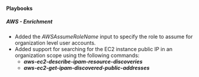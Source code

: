 
#### Playbooks

##### AWS - Enrichment

- Added the *AWSAssumeRoleName* input to specify the role to assume for organization level user accounts.
- Added support for searching for the EC2 instance public IP in an organization scope using the following  commands:
   - ***aws-ec2-describe-ipam-resource-discoveries***
   - ***aws-ec2-get-ipam-discovered-public-addresses***
